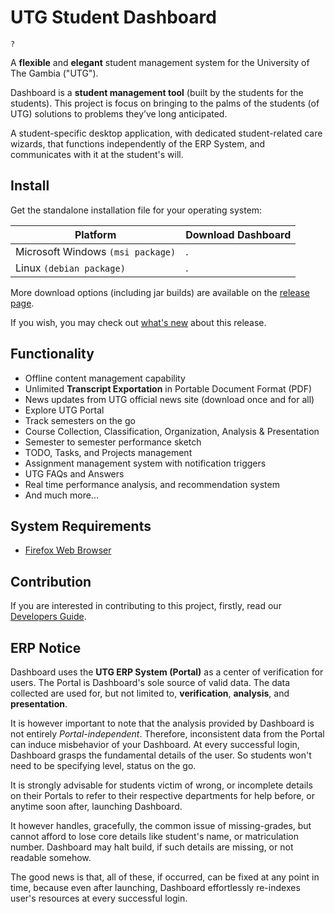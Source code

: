 # UTG Student Dashboard

`?`

A **flexible** and **elegant** student management system for the University of The Gambia ("UTG").

Dashboard is a **student management tool** (built by the students for the students).
This project is focus on bringing to the palms of the students (of UTG)
solutions to problems they’ve long anticipated.

A student-specific desktop application, with dedicated student-related care wizards,
that functions independently of the ERP System, and communicates with it at the student's will.

## Install

Get the standalone installation file for your operating system:

| Platform | Download Dashboard |
| ----- | ----- |
| Microsoft Windows `(msi package)` | . |
| Linux `(debian package)` | . |

More download options (including jar builds) are available on the [release page](https://github.com/w-drammeh/utg-student-dashboard/releases).

If you wish, you may check out [what's new](ChangeLog.md) about this release.

## Functionality

- Offline content management capability
- Unlimited **Transcript Exportation** in Portable Document Format (PDF)
- News updates from UTG official news site (download once and for all)
- Explore UTG Portal
- Track semesters on the go
- Course Collection, Classification, Organization, Analysis & Presentation
- Semester to semester performance sketch
- TODO, Tasks, and Projects management
- Assignment management system with notification triggers
- UTG FAQs and Answers
- Real time performance analysis, and recommendation system
- And much more...

## System Requirements

- [Firefox Web Browser](https://www.mozilla.org/en-US/firefox/new/)

## Contribution

If you are interested in contributing to this project, firstly,
read our [Developers Guide](Contributing.md).

## ERP Notice

Dashboard uses the **UTG ERP System (Portal)** as a center of verification for users.
The Portal is Dashboard's sole source of valid data. The data collected are used for,
but not limited to, **verification**, **analysis**, and **presentation**.

It is however important to note that the analysis provided by Dashboard
is not entirely _Portal-independent_. Therefore, inconsistent data from the Portal
can induce misbehavior of your Dashboard. At every successful login, Dashboard grasps the fundamental details of the user. So students won't need to be specifying level, status on the go.

It is strongly advisable for students victim of wrong, or incomplete details
on their Portals to refer to their respective departments for help before,
or anytime soon after, launching Dashboard.

It however handles, gracefully, the common issue of missing-grades,
but cannot afford to lose core details like student's name,
or matriculation number. Dashboard may halt build, if such details
are missing, or not readable somehow.

The good news is that, all of these, if occurred, can be fixed at any point in time,
because even after launching, Dashboard effortlessly re-indexes user's resources
at every successful login.
